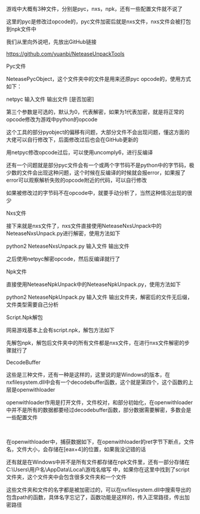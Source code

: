 游戏中大概有3种文件，分别是pyc，nxs，npk，还有一些配置文件就不说了

这里的pyc是修改过opcode的，pyc文件加密后就是nxs文件，nxs文件会被打包到npk文件中

我们从里向外说吧，先放出GitHub链接

https://github.com/yuanbi/NeteaseUnpackTools


Pyc文件

NeteasePycObject，这个文件夹中的文件是用来还原pyc opcode的，使用方式如下：

netpyc 输入文件 输出文件 [是否加密]

第三个参数是可选的，默认为0，代表解密，如果为1代表加密，就是将正常的opcode修改为游戏中python的opcode


这个工具的部分pyobject的偏移有问题，大部分文件不会出现问题，懂这方面的大佬可以自行修改下，后面修改过后也会在GitHub更新的


用netpyc修改opcode过后，可以使用uncomply6，进行反编译


还有一个问题就是部分pyc文件会有一个或两个字节码不是python中的字节码，极少数的文件会出现这种问题，这个时候在反编译的时候就会报error，如果报了error可以观察解析失败的opcode附近的代码，可以自行修改


如果被修改过的字节码不在opcode中，就要手动分析了，当然这种情况出现的很少


Nxs文件

接下来就是nxs文件了，nxs文件直接使用NeteaseNxsUnpack中的NeteaseNxsUnpack.py进行解密，使用方法如下

python2 NeteaseNxsUnpack.py 输入文件 输出文件

之后使用netpyc解密opcode，然后反编译就行了


Npk文件

直接使用NeteaseNpkUnpack中的NeteaseNpkUnpack.py，使用方法如下

python2 NeteaseNpkUnpack.py 输入文件 输出文件夹，解密后的文件无后缀，文件类型需要自己分析


Script.Npk解包

网易游戏基本上会有script.npk，解包方法如下

先解包npk，解包后文件夹中的所有文件都是nxs文件，在进行nxs文件解密的步骤就行了


DecodeBuffer

这些是三种文件，还有一种是这样的，这里说的是Windows的版本，在nxfilesystem.dll中会有一个decodebuffer函数，这个就是第四个，这个函数的上层是openwithloader

openwithloader作用是打开文件，文件校对，和部分初始化，在openwithloader中并不是所有的数据都要经过decodebuffer函数，部分数据需要解密，多数会是一些配置文件

​

在openwithloader中，捕获数据如下，在openwithloader的ret字节下断点，文件名，文件大小，会存储在[eax+4]的位置，如果我没记错的话


还有就是在Windows中并不是所有文件都存储在npk文件里，还有一部分存储在  C:\Users\用户名\AppData\Local\游戏名缩写 中，如果你在这里中找到了script文件夹，这个文件夹中会包含很多文件夹和一个文件


这些文件夹和文件的名字都是被加密过的，可以在nxfilesystem.dll中搜索导出的包含path的函数，具体名字忘记了，函数功能是这样的，传入正常路径，传出加密路径

